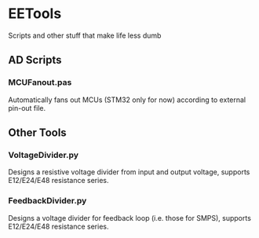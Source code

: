 # EETools
Scripts and other stuff that make life less dumb

## AD Scripts

### MCUFanout.pas
Automatically fans out MCUs (STM32 only for now) according to external pin-out file.

## Other Tools

### VoltageDivider.py
Designs a resistive voltage divider from input and output voltage, supports E12/E24/E48 resistance series.

### FeedbackDivider.py
Designs a voltage divider for feedback loop (i.e. those for SMPS), supports E12/E24/E48 resistance series.